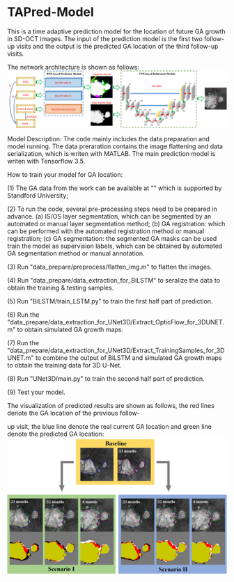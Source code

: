 # TAPred-Model
This is a time adaptive prediction model for the location of future GA growth in SD-OCT images.
The input of the prediction model is the first two follow-up visits and the output is the predicted GA location of the third follow-up visits.

The network architecture is shown as follows:
![blockchain](https://github.com/ZhangYH0502/TAPred-Model/blob/master/figure/Figure%202.jpg "network architecture")

Model Description:
  The code mainly includes the data preparation and model running. The data preraration contains the image flattening and data serialization, which is writen with MATLAB. The main prediction model is writen with Tensorflow 3.5. 

How to train your model for GA location:

(1) The GA data from the work can be available at "" which is supported by Standford University;

(2) To run the code, several pre-processing steps need to be prepared in advance.
    (a) IS/OS layer segmentation, which can be segmented by an automated or manual layer segmentation method;
    (b) GA registration: which can be performed with the automated registration method or manual registration;
    (c) GA segmentation: the segmented GA masks can be used train the model as supervision labels, which can be obtained                          by automated GA segmentation method or manual annotation.

(3) Run "data_prepare/preprocess/flatten_img.m" to flatten the images.

(4) Run "data_prepare/data_extraction_for_BiLSTM" to seralize the data to obtain the training & testing samples.

(5) Run "BiLSTM/train_LSTM.py" to train the first half part of prediction.

(6) Run the "data_prepare/data_extraction_for_UNet3D/Extract_OpticFlow_for_3DUNET.m" to obtain simulated GA growth maps.

(7) Run the "data_prepare/data_extraction_for_UNet3D/Extract_TrainingSamples_for_3DUNET.m" to combine the output of BiLSTM     and simulated GA growth maps to obtain the training data for 3D U-Net.

(8) Run "UNet3D/main.py" to train the second half part of prediction.

(9) Test your model.

The visualization of predicted results are shown as follows, the red lines denote the GA location of the previous follow-

up visit, the blue line denote the real current GA location and green line denote the predicted GA location:
![blockchain](https://github.com/ZhangYH0502/TAPred-Model/blob/master/figure/Figure%208.jpg "network architecture")
